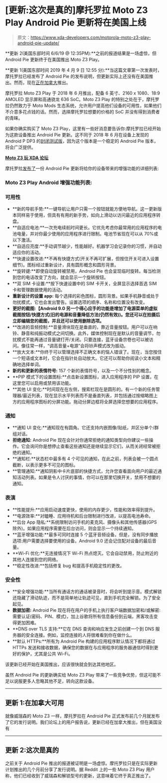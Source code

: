 # [更新:这次是真的]摩托罗拉 Moto Z3 Play Android Pie 更新将在美国上线

> 原文：<https://www.xda-developers.com/motorola-moto-z3-play-android-pie-update/>

**更新 2(美国东部时间 6/6/19 @ 12:35PM):**之前的报道结果是一场虚惊，但 Android Pie 更新终于在美国推出 Moto Z3 Play。

**更新 1(美国东部时间 2019 年 4 月 9 日 12:55 分):**当这篇文章第一次发表时，摩托罗拉已经发布了 Android Pie 的发布说明，但更新实际上还没有在美国推出。然而，现在[正在加拿大](https://forum.xda-developers.com/z3-play/how-to/retca-getting-pie-retus-dice-t3919602)推出。

摩托罗拉 Moto Z3 Play 于 2018 年 6 月推出，配备 6 英寸、2160 x 1080、18:9 AMOLED 显示屏和高通骁龙 636 SoC。Moto Z3 Play 的特别之处在于，摩托罗拉仍然致力于 Moto Mods 生态系统，允许用户提高他们设备的可用性，如果他们不介意多花点钱的话。然而，选择摩托罗拉想要的价格的 SoC 并没有得到消费者的青睐。

如果你确实购买了 Moto Z3 Play，这里有一些好消息要告诉你:摩托罗拉已经开始为这款设备推出 Android Pie 更新。这不同于 2018 年 6 月在设备上发现的 Android P DP3 的[封闭测试版](https://www.xda-developers.com/motorola-moto-z3-play-closed-android-p-beta-china/)，因为这个版本是一个稳定的 Android Pie 版本，将会广泛提供。

[**Moto Z3 玩 XDA 论坛**](https://forum.xda-developers.com/z3-play)

摩托罗拉[发布了](https://support.motorola.com/us/en/Solution/MS137465)一份 Android Pie 更新将给你的设备带来的增强功能的详细列表:

### Moto Z3 Play Android 增强功能列表:

### 可用性

*   **新的导航手势:**一键导航让用户只需一个按钮就能方便地导航。这一更新版本同样易于使用，但具有有用的新手势，如向上滑动以访问最近的应用程序转盘。
*   **自适应电池:**一次充电续航时间更长。它优先考虑你最常用的应用程序的电池电量，并对你最少使用的应用程序进行限制。电池节省现在可以从 70%或以下激活。
*   **自适应亮度:**手动调节越少，性能越好。机器学习会记录你的习惯，并自动适应你的活动。
*   **快速设置改进:**不再有快捷方式(开关不再可扩展，但按住开关可进入设置细节)。图标经过重新设计，具有圆形概念和圆形背景。
*   **旋转键:**即使自动旋转被禁用，Android Pie 也会呈现临时旋转。每当检测到您的电话改变了方向，就会显示一个旋转按钮。
*   **双 SIM 卡设置:**按下快速设置中的 SIM 卡开关，全屏显示选择首选 SIM 卡和管理数据使用的活动。
*   **重新设计的设置 app:** 每个选择的彩色图标，圆形背景。如果手机静音或处于勿扰模式，它也会发出警告。设置选项的顺序、名称和位置没有改变。
*   **更好的截图:【Android 9.0 另一个得心应手的功能是增加了电源菜单的虚拟截图按钮/快捷方式(旧的电源和音量降低方法(仍然有效))。您还可以在拍摄后立即编辑您的截图，并且还可以使用删除选项。**
*   **改进的音频控制:**音量滑块现在是垂直的，靠近音量按钮。用户可以在响铃、静音和纯振动模式之间切换。此外，媒体控制现在是默认的音量调节，勿扰模式不能再通过音量键打开/关闭。只要连接，蓝牙设备宗卷也可以被访问。像往常一样，“调高音量+电源”会将铃声模式改为振动。
*   **放大文本:**你终于可以管理选择不正确文本的恼人错误了。现在，当您按住一个短语或文本时，它会在指针处自动放大。它还可以帮助你阅读小文本和精确地选择单词。
*   **新的和更新的表情符号:** 157 个新的表情符号，以及一个不分性别的概念。
*   **PIP 模式下的设置图标:**点击新设置图标，进入应用程序的 PIP 设置，在这里您可以启用或禁用该功能。
*   **其他 UI 变化:**时间现在在左侧，搜索栏现在是圆形的。有一个新的任务管理器/最近列表，现在显示水平列表而不是垂直列表，并包括通过按缩略图上方的应用程序图标的分屏功能。拖动分屏边框将全屏选择您想要的应用程序。

### 通知

*   **通知 UI 变化:**通知现在有圆角。它还支持内嵌图像/贴纸，并区分单个/群组对话。
*   **拒绝通知:** Android Pie 现在会针对你通常拒绝的通知类型向你建议一些操作。它会询问你是想停止查看这些通知还是继续显示它们，从而关闭经常被拒绝的通知。
*   **通知栏:**状态栏中最多有 4 个可见的通知，在此之前，列表会被一个圆点截断，以表示更多不可见的图标。
*   **管理通知:**通知阴影中卡片底部的快捷方式，允许您查看面向用户的最近通知活动列表。如果是令人讨厌的事情，你可以在那里切换开关，禁用不想要的通知。

### 表演

*   **性能提升:**应用启动速度更快，使用的内存更少，性能和效率得到提升。
*   **电源效率:**对瞌睡、应用待机和后台限制进行改进，以提高电池寿命。
*   **后台 App 隐私:**系统限制访问手机的麦克风、摄像头和其他传感器(GPS 除外)。如果应用程序需要在后台访问，则会显示一个持续通知。
*   **蓝牙增强功能:**最多可同时连接 5 个蓝牙音频设备。但是，没有同步播放选项:用户需要选择要使用的设备。Android 9.0 还会记住配对设备的最后音量。
*   **Wi-Fi 优化:**无连接情况下 Wi-Fi 热点熄灭。它会自动禁用，防止附近的其他人连接到您的网络。
*   **稳定性改进:**包括修复 bug 和提高手机稳定性的更改。

### 安全性

*   **安全增强功能:**当所有通话方的通话被录音时，将会听到提示音。模式解锁还隐藏了滑动轨迹，而不是简单地让轨迹可见，直到手机完全解锁。为了安全起见。
*   **数据加密:** Android Pie 现在将在用户的手机上执行客户端数据加密和/或解密:需要认证(密码、PIN、模式)，加上谷歌将所有信息备份到云端，黑客攻击变得更加困难。
*   **DNS over TLS 支持:**它在 DNS 查询和响应发生之前创建一个到 DNS 服务器的安全连接。例如，监控连接的人将很难看到你在做什么。
*   **默认 HTTPs:**所有为 Android Pie 构建的应用程序默认情况下都将通过 HTTPs 发送和接收数据，确保您的数据在与应用程序的服务器通信时得到更好的保护，尤其是公共 Wi-Fi。

该更新已经开始在美国推出，应该很快就会到达其他地区。

虽然 Android Pie 的更新确实给 Moto Z3 Play 带来了一些竞争优势，但这可能不足以说服更多人忽略其他不足，转向这款设备。

* * *

## 更新 1:在加拿大可用

就像威瑞森的 Moto Z3 一样，摩托罗拉在 Android Pie 正式发布前几个月就发布了它的发行说明。我们论坛上的用户报告说，更新已经在加拿大推出，但在美国没有

* * *

## 更新 2:这次是真的

之前关于 Android Pie 推出的报道被证明是一场虚惊。摩托罗拉只是在实际更新计划推出的几个月前分享了发行说明。据 Reddit 上的一些 Moto Z3 Play 用户称，他们已经收到了威瑞森和解锁型号的更新，这意味着它终于真正推出了。